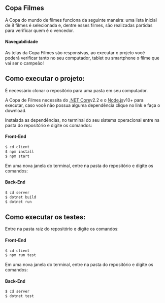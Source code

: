 ## Copa Filmes
A Copa do mundo de filmes funciona da seguinte maneira: uma lista inicial de 8 filmes é selecionada e, dentre esses filmes, são realizadas partidas para verificar quem é o vencedor. 
    
#### Navegabilidade
As telas da Copa Filmes são responsivas, ao executar o projeto você poderá verificar tanto no seu computador, tablet ou smartphone o filme que vai ser o campeão!
    
## Como executar o projeto:
É necessário clonar o repositório para uma pasta em seu computador.

A Copa de Filmes necessita do [.NET Core](https://dotnet.microsoft.com/download)v2.2 e o [Node.js](https://nodejs.org/en/)v10+ para executar, caso você não possua alguma dependência clique no link e faça o download.

Instalada as dependências, no terminal do seu sistema operacional entre na pasta do repositório e digite os comandos:
#### Front-End
```sh
$ cd client
$ npm install
$ npm start
```
Em uma nova janela do terminal, entre na pasta do repositório e digite os comandos:

#### Back-End
```sh
$ cd server
$ dotnet build
$ dotnet run
```

## Como executar os testes:
Entre na pasta raiz do repositório e digite os comandos:
#### Front-End
```sh
$ cd client
$ npm run test
```
Em uma nova janela do terminal, entre na pasta do repositório e digite os comandos:

#### Back-End
```sh
$ cd server
$ dotnet test
```
